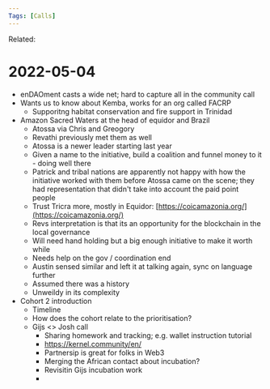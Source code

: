 ```yaml
---
Tags: [Calls]
---
```

Related:
# 2022-05-04

- enDAOment casts a wide net; hard to capture all in the community call
- Wants us to know about Kemba, works for an org called FACRP
	- Supporitng habitat conservation and fire support in Trinidad
- Amazon Sacred Waters at the head of equidor and Brazil
	- Atossa via Chris and Greogory
	- Revathi previously met them as well
	- Atossa is a newer leader starting last year
	- Given a name to the initiative, build a coalition and funnel money to it - doing well there
	- Patrick and tribal nations are apparently not happy with how the initiative worked with them before Atossa came on the scene; they had representation that didn't take into account the paid point people
	- Trust Tricra more, mostly in Equidor: [https://coicamazonia.org/](https://coicamazonia.org/)
	- Revs interpretation is that its an opportunity for the blockchain in the local governance
	- Will need hand holding but a big enough initiative to make it worth while
	- Needs help on the gov / coordination end
	- Austin sensed similar and left it at talking again, sync on language further
	- Assumed there was a history
	- Unweildy in its complexity
- Cohort 2 introduction
	- Timeline 
	- How does the cohort relate to the prioritisation?
	- Gijs <> Josh call
		- Sharing homework and tracking; e.g. wallet instruction tutorial
		- https://kernel.community/en/
		- Partnersip is great for folks in Web3
		- Merging the African contact about incubation?
		- Revisitin Gijs incubation work
		- 